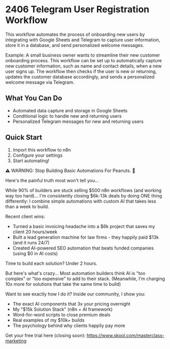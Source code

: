 # 2406 Telegram User Registration Workflow

This workflow automates the process of onboarding new users by integrating with Google Sheets and Telegram to capture user information, store it in a database, and send personalized welcome messages.

Example: A small business owner wants to streamline their new customer onboarding process. This workflow can be set up to automatically capture new customer information, such as name and contact details, when a new user signs up. The workflow then checks if the user is new or returning, updates the customer database accordingly, and sends a personalized welcome message via Telegram.

## What You Can Do
- Automated data capture and storage in Google Sheets
- Conditional logic to handle new and returning users
- Personalized Telegram messages for new and returning users

## Quick Start
1. Import this workflow to n8n
2. Configure your settings
3. Start automating!

⚠️ WARNING: Stop Building Basic Automations For Peanuts. 🚫

Here's the painful truth most won't tell you...

While 90% of builders are stuck selling $500 n8n workflows (and working way too hard)...
I'm consistently closing $6k-13k deals by doing ONE thing differently:
I combine simple automations with custom AI that takes less than a week to build.

Recent client wins:
* Turned a basic invoicing headache into a $6k project that saves my client 20 hours/week
* Built a lead generation machine for law firms - they happily paid $13k (and it runs 24/7)
* Created AI-powered SEO automation that beats funded companies (using $0 in AI costs)

Time to build each solution? Under 2 hours.

But here's what's crazy...
Most automation builders think AI is "too complex" or "too expensive" to add to their stack.
(Meanwhile, I'm charging 10x more for solutions that take the same time to build)

Want to see exactly how I do it?
Inside our community, I show you:
* The exact AI components that 3x your pricing overnight
* My "$15k Solution Stack" (n8n + AI framework)
* Word-for-word scripts to close premium deals
* Real examples of my $10k+ builds
* The psychology behind why clients happily pay more

Get your free trial here (closing soon): https://www.skool.com/masterclass-marketing
